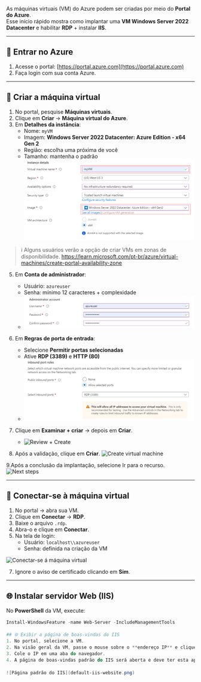As máquinas virtuais (VM) do Azure podem ser criadas por meio do **Portal do Azure**.  
Esse início rápido mostra como implantar uma **VM Windows Server 2022 Datacenter** e habilitar **RDP** + instalar **IIS**.

---

## 🔑 Entrar no Azure
1. Acesse o portal: [https://portal.azure.com](https://portal.azure.com)  
2. Faça login com sua conta Azure.  

---

## 🚀 Criar a máquina virtual
1. No portal, pesquise **Máquinas virtuais**.  
2. Clique em **Criar** → **Máquina virtual do Azure**.  
4. Em **Detalhes da instância**:
   - Nome: `myVM`  
   - Imagem: **Windows Server 2022 Datacenter: Azure Edition - x64 Gen 2**  
   - Região: escolha uma próxima de você  
   - Tamanho: mantenha o padrão
   ![Detalhes da instância](instance-details.png)  

> ℹ️ Alguns usuários verão a opção de criar VMs em zonas de disponibilidade.
> https://learn.microsoft.com/pt-br/azure/virtual-machines/create-portal-availability-zone

5. Em **Conta de administrador**:
   - Usuário: `azureuser`  
   - Senha: mínimo 12 caracteres + complexidade
   - ![Conta de administrador](administrator-account.png)  

6. Em **Regras de porta de entrada**:
   - Selecione **Permitir portas selecionadas**  
   - Ative **RDP (3389)** e **HTTP (80)**
   - ![Regras de porta](inbound-port-rules.png)  

7. Clique em **Examinar + criar** → depois em **Criar**.
   - ![Review + Create](review-create(1).png)
  

9. Após a validação, clique em **Criar**.
 ![Create virtual machine](validation(1).png)

9.Após a conclusão da implantação, selecione Ir para o recurso.
 ![Next steps](next-steps(1).png)

---

## 🔗 Conectar-se à máquina virtual
1. No portal → abra sua VM.
3. Clique em **Conectar** → **RDP**.  
4. Baixe o arquivo `.rdp`.  
5. Abra-o e clique em **Conectar**.  
6. Na tela de login:  
   - Usuário: `localhost\\azureuser`  
   - Senha: definida na criação da VM

![Conectar-se á máquina virtual ](portal-quick-start-9(1).png) 

7. Ignore o aviso de certificado clicando em **Sim**.  
 
---

## 🌐 Instalar servidor Web (IIS)
No **PowerShell** da VM, execute:  

```powershell
Install-WindowsFeature -name Web-Server -IncludeManagementTools

## 🌐 Exibir a página de boas-vindas do IIS
1. No portal, selecione a VM.  
2. Na visão geral da VM, passe o mouse sobre o **endereço IP** e clique em **Copiar para área de transferência**.  
3. Cole o IP em uma aba do navegador.  
4. A página de boas-vindas padrão do IIS será aberta e deve ter esta aparência:

![Página padrão do IIS](default-iis-website.png)

